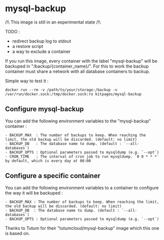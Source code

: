 mysql-backup
===

/!\ This image is still in an experimental state /!\

TODO :
- redirect backup log to stdout
- a restore script
- a way to exclude a container

If you run this image, every container with the label "mysql-backup" will be backuped in "/backup/{container_name}/".
For this to work the backup container must share a network with all database containers to backup.

Simple way to test it :

```
docker run --rm -v /path/to/your/storage:/backup -v /var/run/docker.sock:/tmp/docker.sock:ro kitpages/mysql-backup
```

Configure mysql-backup
---

You can add the following environment variables to the "mysql-backup" container :

```
- BACKUP_MAX  : The number of backups to keep. When reaching the limit, the old backup will be discarded. (default: no limit)
- BACKUP_DB   : The database name to dump. (default : `--all-databases`)
- BACKUP_OPTS : Optional parameters passed to mysqldump (e.g. `--opt`)
- CRON_TIME   : The interval of cron job to run mysqldump. `0 0 * * *` by default, which is every day at 00:00
```

Configure a specific container
---

You can add the following environment variables to a container to configure the way it will be backuped :

```
- BACKUP_MAX : The number of backups to keep. When reaching the limit, the old backup will be discarded. (default: no limit)
- BACKUP_DB  : The database name to dump. (default : `--all-databases`)
- BACKUP_OPTS : Optional parameters passed to mysqldump (e.g. `--opt`)
```


Thanks to Tutum for their "tutumcloud/mysql-backup" image which this one is based on.
